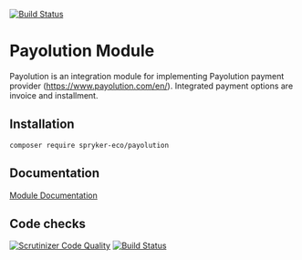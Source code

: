 [![Build Status](https://travis-ci.org/spryker-eco/payolution.svg?branch=development)](https://travis-ci.org/spryker-eco/payolution)

# Payolution Module

Payolution is an integration module for implementing Payolution payment provider (https://www.payolution.com/en/). Integrated payment options are invoice and installment.

## Installation

```
composer require spryker-eco/payolution
```

## Documentation

[Module Documentation](http://academy.spryker.com/developing_with_spryker/industry_partner_integration/payolution/integration_payment_payolution.html)

## Code checks

[![Scrutinizer Code Quality](https://scrutinizer-ci.com/g/spryker-eco/payolution/badges/quality-score.png?b=development)](https://scrutinizer-ci.com/g/spryker-eco/payolution/?branch=development)
[![Build Status](https://scrutinizer-ci.com/g/spryker-eco/payolution/badges/build.png?b=development)](https://scrutinizer-ci.com/g/spryker-eco/payolution/build-status/development)

